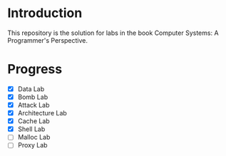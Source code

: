 # Introduction

This repository is the solution for labs in the book Computer Systems: A Programmer's Perspective. 

#  Progress

- [x] Data Lab
- [x] Bomb Lab
- [x] Attack Lab
- [x] Architecture Lab
- [x] Cache Lab
- [x] Shell Lab
- [ ] Malloc Lab
- [ ] Proxy Lab
